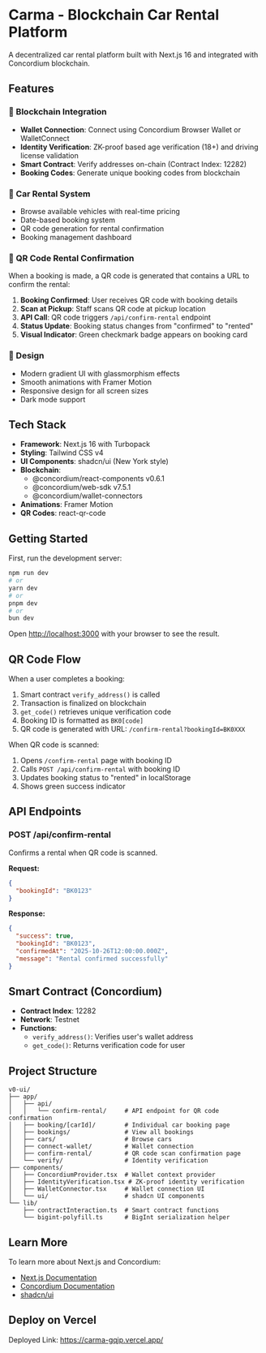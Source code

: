 # Carma - Blockchain Car Rental Platform

A decentralized car rental platform built with Next.js 16 and integrated with Concordium blockchain.

## Features

### 🔐 Blockchain Integration
- **Wallet Connection**: Connect using Concordium Browser Wallet or WalletConnect
- **Identity Verification**: ZK-proof based age verification (18+) and driving license validation
- **Smart Contract**: Verify addresses on-chain (Contract Index: 12282)
- **Booking Codes**: Generate unique booking codes from blockchain

### 🚗 Car Rental System
- Browse available vehicles with real-time pricing
- Date-based booking system
- QR code generation for rental confirmation
- Booking management dashboard

### 📱 QR Code Rental Confirmation
When a booking is made, a QR code is generated that contains a URL to confirm the rental:

1. **Booking Confirmed**: User receives QR code with booking details
2. **Scan at Pickup**: Staff scans QR code at pickup location
3. **API Call**: QR code triggers `/api/confirm-rental` endpoint
4. **Status Update**: Booking status changes from "confirmed" to "rented"
5. **Visual Indicator**: Green checkmark badge appears on booking card

### 🎨 Design
- Modern gradient UI with glassmorphism effects
- Smooth animations with Framer Motion
- Responsive design for all screen sizes
- Dark mode support

## Tech Stack

- **Framework**: Next.js 16 with Turbopack
- **Styling**: Tailwind CSS v4
- **UI Components**: shadcn/ui (New York style)
- **Blockchain**: 
  - @concordium/react-components v0.6.1
  - @concordium/web-sdk v7.5.1
  - @concordium/wallet-connectors
- **Animations**: Framer Motion
- **QR Codes**: react-qr-code

## Getting Started

First, run the development server:

```bash
npm run dev
# or
yarn dev
# or
pnpm dev
# or
bun dev
```

Open [http://localhost:3000](http://localhost:3000) with your browser to see the result.

## QR Code Flow

When a user completes a booking:
1. Smart contract `verify_address()` is called
2. Transaction is finalized on blockchain
3. `get_code()` retrieves unique verification code
4. Booking ID is formatted as `BK0[code]`
5. QR code is generated with URL: `/confirm-rental?bookingId=BK0XXX`

When QR code is scanned:
1. Opens `/confirm-rental` page with booking ID
2. Calls `POST /api/confirm-rental` with booking ID
3. Updates booking status to "rented" in localStorage
4. Shows green success indicator

## API Endpoints

### POST /api/confirm-rental
Confirms a rental when QR code is scanned.

**Request:**
```json
{
  "bookingId": "BK0123"
}
```

**Response:**
```json
{
  "success": true,
  "bookingId": "BK0123",
  "confirmedAt": "2025-10-26T12:00:00.000Z",
  "message": "Rental confirmed successfully"
}
```

## Smart Contract (Concordium)

- **Contract Index**: 12282
- **Network**: Testnet
- **Functions**:
  - `verify_address()`: Verifies user's wallet address
  - `get_code()`: Returns verification code for user

## Project Structure

```
v0-ui/
├── app/
│   ├── api/
│   │   └── confirm-rental/     # API endpoint for QR code confirmation
│   ├── booking/[carId]/        # Individual car booking page
│   ├── bookings/               # View all bookings
│   ├── cars/                   # Browse cars
│   ├── connect-wallet/         # Wallet connection
│   ├── confirm-rental/         # QR code scan confirmation page
│   └── verify/                 # Identity verification
├── components/
│   ├── ConcordiumProvider.tsx  # Wallet context provider
│   ├── IdentityVerification.tsx # ZK-proof identity verification
│   ├── WalletConnector.tsx     # Wallet connection UI
│   └── ui/                     # shadcn UI components
└── lib/
    ├── contractInteraction.ts  # Smart contract functions
    └── bigint-polyfill.ts      # BigInt serialization helper
```

## Learn More

To learn more about Next.js and Concordium:

- [Next.js Documentation](https://nextjs.org/docs)
- [Concordium Documentation](https://developer.concordium.software/)
- [shadcn/ui](https://ui.shadcn.com/)

## Deploy on Vercel

Deployed Link: https://carma-gqjp.vercel.app/

